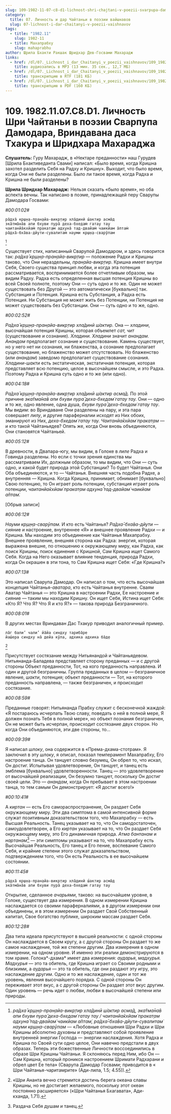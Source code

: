 ```yaml
---
slug: 109-1982-11-07-c8-d1-lichnost-shri-chajtani-v-poezii-svarpupa-damodara-vrindavana-dasa-thakura-i-shridhara-maharadzha
category:
  title: 07. Личность и дар Чайтаньи в поэзии вайшнавов
  slug: 07-lichnost-i-dar-chaitanyi-v-poezii-vaishnavov
tags:
  - title: "1982.11"
    slug: 1982-11
  - title: Махапрабху
    slug: mahaprabhu
author: Шрила Бхакти Ракшак Шридхар Дев-Госвами Махарадж
links:
  - href: /dl/07._Lichnost_i_dar_Chaitanyi_v_poezii_vaishnavov/109_1982.11.07.C8.D1_SridharMj_Lichnost_Shri_Chajtani_v_pojezii_Svarpupa_Damodara_Vrindavana_dasa_Thakura_i_Shridhara_Maharadzha.mp3
    title: аудиозапись в MP3 (13 мин. 35 сек., 12,7 МБ)
  - href: /dl/07._Lichnost_i_dar_Chaitanyi_v_poezii_vaishnavov/109_1982.11.07.C8.D1_SridharMj_Lichnost_Shri_Chajtani_v_pojezii_Svarpupa_Damodara_Vrindavana_dasa_Thakura_i_Shridhara_Maharadzha.rtf
    title: транскрипцию в RTF (181 КБ)
  - href: /dl/07._Lichnost_i_dar_Chaitanyi_v_poezii_vaishnavov/109_1982.11.07.C8.D1_SridharMj_Lichnost_Shri_Chajtani_v_pojezii_Svarpupa_Damodara_Vrindavana_dasa_Thakura_i_Shridhara_Maharadzha.pdf
    title: транскрипцию в PDF (160 КБ)
---
```


# 109. 1982.11.07.C8.D1. Личность Шри Чайтаньи в поэзии Сварпупа Дамодара, Вриндавана даса Тхакура и Шридхара Махараджа

**Слушатель:** Гуру Махарадж, в «Нектаре преданности» наш Гурудев [Шрила Бхактиведанта Свами] написал: «Было время, когда Кришна захотел разделить Себя на Радху и Кришну». Выходит, что было время, когда Они не были разделены. Было ли такое время, когда Радха и Кришна не были разделены?

**Шрила Шридхар Махарадж:** Нельзя сказать «было время», но оба аспекта вечны. Так написано в поэме, принадлежащей перу Сварупы Дамодара Госвами:

*#00:01:02#*

    ра̄дха̄ кр̣ш̣н̣а-пран̣айа-викр̣тир хла̄динӣ ш́актир асма̄д
    эка̄тма̄на̄в апи бхуви пура̄ деха-бхедам̇ гатау тау
    чаитанйа̄кхйам̇ пракат̣ам адхуна̄ тад-двайам̇ чаикйам а̄птам̇
    ра̄дха̄-бха̄ва-дйути-сувалитам̇ науми кр̣ш̣н̣а-сварӯпам
[^_ftn1]

Существует стих, написанный Сварупой Дамодаром, и здесь говорится так: *ра̄дха̄ кр̣ш̣н̣а-пран̣айа-викр̣тир* — положение Радхи и Кришны таково, что Они нераздельны, *пран̣айа-викр̣тир*. Кришна имеет внутри Себя, Своего существа принцип любви, и когда эта потенция рассматривается, воспринимается более отчетливым образом, мы видим Радху. Радха есть определенная высшая потенция Кришны во всей Своей полноте, поэтому Они — суть одно и то же. Один не может существовать без Другой — это автоматически [буквально] так. Субстанция и Потенция. Кришна есть Субстанция, а Радха есть Потенция. Ни Субстанция не может жить без Потенции, ни Потенция не может существовать без Субстанции. Они — суть одно и то же, одно.

*#00:02:52#*

*Ра̄дха̄ кр̣ш̣н̣а-пран̣айа-викр̣тир хла̄динӣ ш́актир.* Она — *хладини*, высочайшая потенция Кришны, которая объемлет *сат, чит* (существование и сознание). *Хладини. Хладини* значит *анандам*. *Анандам* предполагает сознание и существование. Камень существует, но у него нет ни сознания, ни блаженства, а сознание предполагает существование, но блаженство может отсутствовать. Но блаженство (или *анандам*) заведомо предполагает существование сознания. *Хладини-шакти* есть экстатическая, экстатичная потенция, которая представляет всю потенцию, целое в высочайшем смысле, и это Радха. Поэтому Радха и Кришна суть одно и то же (или одно).

*#00:04:18#*

*Ра̄дха̄ кр̣ш̣н̣а-пран̣айа-викр̣тир хла̄динӣ ш́актир асма̄д.* По этой причине *эка̄тма̄на̄в апи бхуви пура̄ деха-бхедам̇ гатау тау.* Они — одно и то же, одно явление, одна душа, *бхуви пура̄ деха-бхедам̇ гатау тау*. Мы видим: во Вриндаване Они разделены на пару, и эта пара совершает *лилу*, и другие параферналии исходят из Них обоих, эманируют из Них, *деха-бхедам̇ гатау тау. Чаитанйа̄кхйам̇ пракат̣ам* — и кто такой Чайтаньядев? Опять же, когда Они вновь объединяются, Они становятся Чайтаньей.

*#00:05:12#*

В древности, в Двапара-югу, мы видим, в Голоке в *лиле* Радха и Говинда разделены. Но если с точки зрения единства мы рассматриваем Их, должным образом, то мы видим, что Они — суть одно, и какой будет природа этой Субстанции? То будет Чайтанья. Они Оба объединяются, и то — Чайтанья. Внешняя часть подобна Радхе, а внутренняя — Кришна. Когда Кришна, принимает, обнимает [буквально] Свою потенцию, то Он играет роль потенции, субстанция играет роль потенции, *чаитанйа̄кхйам̇ пракат̣ам адхуна̄ тад-двайам̇ чаикйам а̄птам̇.*

[Обрыв записи]

*#00:06:12#*

*Науми кр̣ш̣н̣а-сварӯпам.* И кто есть Чайтанья? *Ра̄дха̄-бха̄ва-дйути* — сияние и настроение, внутреннее «Я» и внешнее проявление Радхи — и Кришна. Мы находим это объединение как Чайтанья Махапрабху. Внешнее проявление, внешняя сторона как Радха: энергия, которая выражена внешне, по отношению к окружающему миру, как Радха, как поиск Кришны, поиск единения с Кришной, Сам Кришна ищет Самого Себя. Когда на Него оказывает влияние тенденция, природа Радхи, когда Он окрашен в эти тона, то Сам Кришна ищет Себя: «Где Кришна?»

*#00:07:13#*

Это написал Сварупа Дамодар. Он написал о том, что есть высочайшая концепция Чайтанья-*аватара*, кто есть Чайтанья внутренне. Сваям Аватар Чайтанья — это Кришна в настроении Радхи, Ее настроение и сияние — таким мы находим Кришну. Он ищет Себя, Истина ищет Себя: «Кто Я? Что Я? Что Я и кто Я?» — такова природа Безграничного.

*#00:08:01#*

В других местах Вриндаван Дас Тхакур приводил аналогичный пример.

    ла̄г бали’ чали’ йа̄йа синдху тариба̄ре
    йаш́ера синдху на̄ дейа кӯла, адхика адхика ба̄д̣е
[^_ftn2]

Присутствует состязание между Нитьянандой и Чайтаньядевом. Нитьянанда-Баладева представляет сторону преданных — и с другой стороны Объект преданности, Тот, на кого преданность направлена. И один и другой безграничны. Группа преданных в целом — безграничное явление, *шакти*, потенция; объект преданности — Тот, на которого преданность направлена, — также безграничен, и происходит состязание.

*#00:08:59#*

Преданные говорят: Нитьянанда Прабху служит с бесконечной жаждой: «Я постараюсь исчерпать Твою славу, поведать о ней в полной мере, Я должен познать Тебя в полной мере», но объект познания безграничен, Он не может быть исчерпан, происходит состязание двух сторон. Но когда Они объединяются, эти две стороны, то…

*#00:09:39#*

Я написал *шлоку*, она содержится в «Према-дхама-стотрам». Я заключил в эту *шлоку*, я описал, показал темперамент Махапрабху, Его настроение танца. Он танцует словно безумец, Он обрел то, что искал, Он достиг. Испытывая удовлетворение, Он танцует, и танец есть эмблема [буквально] удовлетворенности. Танец — это удовлетворение от высочайшей реализации, Он безумно танцует, поскольку Он достиг своей цели. Это — *анандам*, когда Он пребывает в этом настроении танца, то тем самым Он демонстрирует: «Я достиг всего!»

*#00:10:41#*

А *киртан* — есть Его самораспространение, Он раздает Себя окружающему миру. Эти два симптома в самой интенсивной форме служат позитивным доказательством того, что Махапрабху — есть Высшая Реальность. Танец указывает на то, что Он самодостаточен, самоудовлетворен, а Его *киртан* указывает на то, что Он раздает Себя окружающему миру, это Его динамичная природа. *Атма бантанам* и *нартанам*[^_ftn3] — эти симптомы указывают на то, что Махапрабху есть Высочайшая Реальность, Его танец и Его пение, воспевание Самого Себя, и крайние степени этого служат доказательством, подтверждением того, что Он есть Реальность в ее высочайшем состоянии.

*#00:11:45#*

    ра̄дха̄ кр̣ш̣н̣а-пран̣айа-викр̣тир хла̄динӣ ш́актир асма̄д
    эка̄тма̄на̄в апи бхуви пура̄ деха-бхедам̇ гатау тау

Открытие, сделанное *ачарьями*, таково: на высочайшем уровне, в Голоке, существует два измерения. В одном измерении Кришна наслаждается со своими параферналиями, а в другом измерении они объединены, и в этом измерении Он раздает Свой Собственный капитал, Свое богатство публике, широким массам раздает Себя.

*#00:12:28#*

Два типа идеала присутствуют в высшей реальности: с одной стороны Он наслаждается в Своем кругу, а с другой стороны Он раздает то же самое наслаждение, той же степени другим. Два измерения в одном измерении, на одном уровне. И именно эти реалии демонстрируются в том храме. Голока*-дхама* имеет два измерения: *аударья*, *мадхурья. Мадхурья* — это та обитель, где Кришна играет со Своими родными и близкими, а *аударья* — это та обитель, где они раздают эту игру, это наслаждение другим. Одно и то же наслаждение, один и тот же уровень, явления высочайшего порядка. С одной стороны Он переживает этот вкус, а с другой стороны Он раздает этот вкус другим. Один уровень — речь идет о любви, любви в высочайшей степени или природы.



[^_ftn1]: *ра̄дха̄ кр̣ш̣н̣а-пран̣айа-викр̣тир хла̄динӣ ш́актир асма̄д, эка̄тма̄на̄в апи бхуви пура̄ деха-бхедам̇ гатау тау / чаитанйа̄кхйам̇ пракат̣ам адхуна̄ тад-двайам̇ чаикйам а̄птам̇, ра̄дха̄-бха̄ва-дйути-сувалитам̇ науми кр̣ш̣н̣а-сварӯпам* — «Любовные отношения Шри Радхи и Шри Кришны абсолютно духовны и представляют собой проявление внутренней энергии Господа — энергии наслаждения. Хотя Радха и Кришна по Своей сути одно целое, Они навечно предстали в двух образах. Теперь эти божественные Личности воссоединились в образе Шри Кришны Чайтаньи. Я склоняюсь перед Ним, ибо Он — Сам Кришна, который проникся настроением Шримати Радхарани и обрел цвет Ее тела» (Сварупа Дамодар Госвами; приводится в « Шри Чайтанья-чаритамрите» (Ади-лила, 1.5; 4.55)).

[^_ftn2]: «Шри Ананта вечно стремится достичь берега океана славы Кришны, но не достигает желаемого, поскольку этот океан постоянно расширяется» («Шри Чайтанья Бхагавата», Ади-кханда, 1.71).

[^_ftn3]: Раздача Себя душам и танец.

